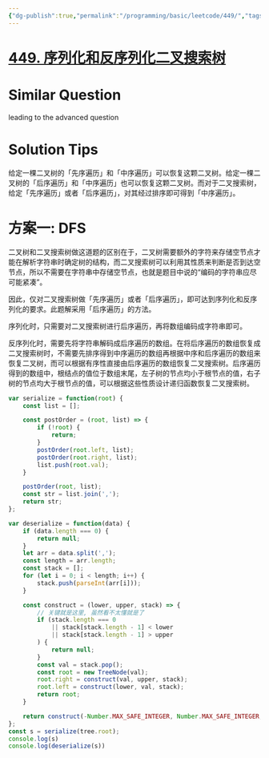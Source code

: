 ```yaml
---
{"dg-publish":true,"permalink":"/programming/basic/leetcode/449/","tags":["leetcode/tree/traversal","leetcode/unsolved","leetcode/tree/bst"]}
---
```



# [449. 序列化和反序列化二叉搜索树](https://leetcode.cn/problems/serialize-and-deserialize-bst/)

# Similar Question

leading to the advanced question

# Solution Tips

给定一棵二叉树的「先序遍历」和「中序遍历」可以恢复这颗二叉树。给定一棵二叉树的「后序遍历」和「中序遍历」也可以恢复这颗二叉树。而对于二叉搜索树，给定「先序遍历」或者「后序遍历」，对其经过排序即可得到「中序遍历」。

# 方案一: DFS

二叉树和二叉搜索树做这道题的区别在于，二叉树需要额外的字符来存储空节点才能在解析字符串时确定树的结构，而二叉搜索树可以利用其性质来判断是否到达空节点，所以不需要在字符串中存储空节点，也就是题目中说的“编码的字符串应尽可能紧凑”。

因此，仅对二叉搜索树做「先序遍历」或者「后序遍历」，即可达到序列化和反序列化的要求。此题解采用「后序遍历」的方法。

序列化时，只需要对二叉搜索树进行后序遍历，再将数组编码成字符串即可。

反序列化时，需要先将字符串解码成后序遍历的数组。在将后序遍历的数组恢复成二叉搜索树时，不需要先排序得到中序遍历的数组再根据中序和后序遍历的数组来恢复二叉树，而可以根据有序性直接由后序遍历的数组恢复二叉搜索树。后序遍历得到的数组中，根结点的值位于数组末尾，左子树的节点均小于根节点的值，右子树的节点均大于根节点的值，可以根据这些性质设计递归函数恢复二叉搜索树。

```js
var serialize = function(root) {
    const list = [];

    const postOrder = (root, list) => {
        if (!root) {
            return;
        }
        postOrder(root.left, list);
        postOrder(root.right, list);
        list.push(root.val);
    }

    postOrder(root, list);
    const str = list.join(',');
    return str;
};

var deserialize = function(data) {
    if (data.length === 0) {
        return null;
    }
    let arr = data.split(',');
    const length = arr.length;
    const stack = [];
    for (let i = 0; i < length; i++) {
        stack.push(parseInt(arr[i]));
    }

    const construct = (lower, upper, stack) => {
		// 关键就是这里, 虽然看不太懂就是了
        if (stack.length === 0
            || stack[stack.length - 1] < lower
            || stack[stack.length - 1] > upper
        ) {
            return null;
        }
        const val = stack.pop();
        const root = new TreeNode(val);
        root.right = construct(val, upper, stack);
        root.left = construct(lower, val, stack);
        return root;
    }

    return construct(-Number.MAX_SAFE_INTEGER, Number.MAX_SAFE_INTEGER, stack);
};
const s = serialize(tree.root);
console.log(s)
console.log(deserialize(s))
```

